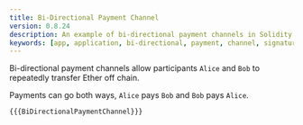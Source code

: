 ```yaml
---
title: Bi-Directional Payment Channel
version: 0.8.24
description: An example of bi-directional payment channels in Solidity
keywords: [app, application, bi-directional, payment, channel, signature, cryptography]
---
```


Bi-directional payment channels allow participants `Alice` and `Bob` to repeatedly transfer Ether off chain.

Payments can go both ways, `Alice` pays `Bob` and `Bob` pays `Alice`.

```solidity
{{{BiDirectionalPaymentChannel}}}
```
